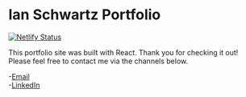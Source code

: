 # Ian Schwartz Portfolio

[![Netlify Status](https://api.netlify.com/api/v1/badges/ea9b7efc-70e6-42f4-bfe2-9e2f4940c061/deploy-status)](https://app.netlify.com/sites/ianschwartz/deploys)

This portfolio site was built with React. Thank you for checking it out! <br />
Please feel free to contact me via the channels below.

-<a href="mailto:ian.schwartz23@gmail.com">Email</a> <br />
-[LinkedIn](https://www.linkedin.com/in/ian-schwartz-277bb857/)